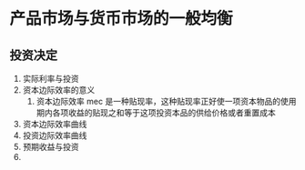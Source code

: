 # 产品市场与货币市场的一般均衡

## 投资决定
1. 实际利率与投资
2. 资本边际效率的意义
    1. 资本边际效率 mec 是一种贴现率，这种贴现率正好使一项资本物品的使用期内各项收益的贴现之和等于这项投资本品的供给价格或者重置成本
3. 资本边际效率曲线
4. 投资边际效率曲线
5. 预期收益与投资
6. 
